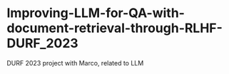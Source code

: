 # Improving-LLM-for-QA-with-document-retrieval-through-RLHF-DURF_2023
DURF 2023 project with Marco, related to LLM
